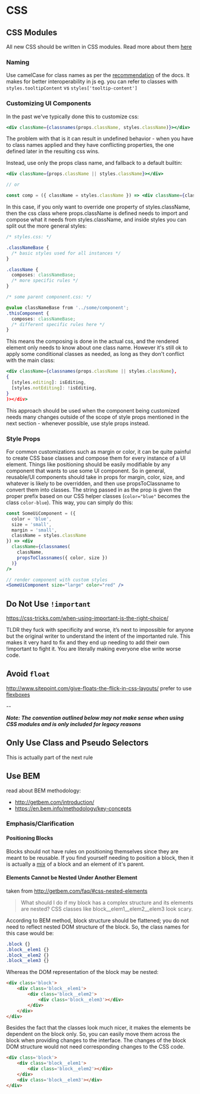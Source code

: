 # CSS

## CSS Modules
All new CSS should be written in CSS modules. Read more about them [here](https://github.com/css-modules/css-modules)

### Naming
Use camelCase for class names as per the [recommendation](https://github.com/css-modules/css-modules#naming) of the docs. It makes for better interoperability in js eg. you can refer to classes with `styles.tooltipContent` vs `styles['tooltip-content']`


### Customizing UI Components

In the past we've typically done this to customize css:

```jsx
<div className={classnames(props.className, styles.className)}></div>
```

The problem with that is it can result in undefined behavior - when you have to class names applied and they have conflicting properties, the one defined later in the resulting css wins.

Instead, use only the props class name, and fallback to a default builtin:

```jsx
<div className={props.className || styles.className}></div>

// or

const comp = ({ className = styles.className }) => <div className={className} />
```

In this case, if you only want to override one property of styles.className, then the css class where props.className is defined needs to import and compose what it needs from styles.className, and inside styles you can split out the more general styles:

```css
/* styles.css: */

.classNameBase {
  /* basic styles used for all instances */
}

.className {
  composes: classNameBase;
  /* more specific rules */
}

/* some parent component.css: */

@value classNameBase from '../some/component';
.thisComponent {
  composes: classNameBase;
  /* different specific rules here */
}
```

This means the composing is done in the actual css, and the rendered element only needs to know about one class name. However it's still ok to apply some conditional classes as needed, as long as they don't conflict with the main class:

```jsx
<div className={classnames(props.className || styles.className},
{
  [styles.editing]: isEditing,
  [styles.notEditing]: !isEditing,
}
)></div>
```

This approach should be used when the component being customized needs many changes outside of the scope of style props mentioned in the next section - whenever possible, use style props instead.

### Style Props

For common customizations such as margin or color, it can be quite painful to create CSS base classes and compose them for every instance of a UI element. Things like positioning should be easily modifiable by any component that wants to use some UI component. So in general, reusable/UI components should take in props for margin, color, size, and whatever is likely to be overridden, and then use propsToClassname to convert them into classes. The string passed in as the prop is given the proper prefix based on our CSS helper classes (`color="blue"` becomes the class `color-blue`). This way, you can simply do this:

```jsx
const SomeUiComponent = ({
  color = 'blue',
  size = 'small',
  margin = 'small',
  className = styles.className
}) => <div
  className={classnames(
    className,
    propsToClassnames({ color, size })
  )}
/>
```

```jsx
// render component with custom styles
<SomeUiComponent size="large" color="red" />
```

## Do Not Use `!important`

<https://css-tricks.com/when-using-important-is-the-right-choice/>

TLDR they fuck with specificity and worse, it’s next to impossible for anyone but the original writer to understand the intent of the importanted rule. This makes it very hard to fix and they end up needing to add their own !important to fight it. You are literally making everyone else write worse code.

## Avoid `float`

<http://www.sitepoint.com/give-floats-the-flick-in-css-layouts/> prefer to use [flexboxes](https://css-tricks.com/snippets/css/a-guide-to-flexbox/)

--

*__Note: The convention outlined below may not make sense when using CSS modules and is only included for legacy reasons__*

## Only Use Class and Pseudo Selectors

This is actually part of the next rule

## Use BEM

read about BEM methodology:

- <http://getbem.com/introduction/>
-  <https://en.bem.info/methodology/key-concepts>

### Emphasis/Clarification

#### Positioning Blocks

Blocks should not have rules on positioning themselves since they are meant to be reusable. If you find yourself needing to position a block, then it is actually a [mix](https://en.bem.info/methodology/key-concepts/#mix) of a block and an element of it's parent.

#### Elements Cannot be Nested Under Another Element

taken from <http://getbem.com/faq/#css-nested-elements>

>What should I do if my block has a complex structure and its elements are nested? CSS classes like block__elem1__elem2__elem3 look scary.

According to BEM method, block structure should be flattened; you do not need to reflect nested DOM structure of the block. So, the class names for this case would be:

```css
.block {}
.block__elem1 {}
.block__elem2 {}
.block__elem3 {}
```

Whereas the DOM representation of the block may be nested:

```html
<div class='block'>
    <div class='block__elem1'>
        <div class='block__elem2'>
            <div class='block__elem3'></div>
        </div>
    </div>
</div>
```

Besides the fact that the classes look much nicer, it makes the elements be dependent on the block only. So, you can easily move them across the block when providing changes to the interface. The changes of the block DOM structure would not need corresponding changes to the CSS code.

```html
<div class='block'>
    <div class='block__elem1'>
        <div class='block__elem2'></div>
    </div>
    <div class='block__elem3'></div>
</div>
```
